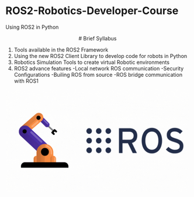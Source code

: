 # ROS2-Robotics-Developer-Course
Using ROS2 in Python

<center> # Brief Syllabus </center>

1. Tools available in the ROS2 Framework
2. Using the new ROS2 Client Library to develop code for robots in Python
3. Robotics Simulation Tools to create virtual Robotic environments
4. ROS2 advance features
	-Local network ROS communication
	-Security Configurations
	-Builing ROS from source
	-ROS bridge communication with ROS1


<p align="center">
  <img src="images/demo.gif" alt="Demo GIF" width="500">
</p>

